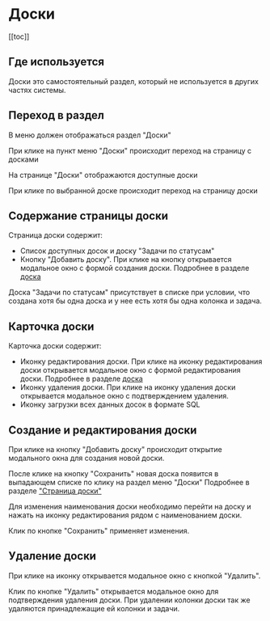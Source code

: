 # Доски

[[toc]]

## Где используется

Доски это самостоятельный раздел, который не используется в других частях системы.

## Переход в раздел

В меню должен отображаться раздел "Доски"

При клике на пункт меню "Доски" происходит переход на страницу с досками

На странице "Доски" отображаются доступные доски

При клике по выбранной доске происходит переход на страницу доски

## Содержание страницы доски

Страница доски содержит:
- Список доступных досок и доску "Задачи по статусам"
- Кнопку "Добавить доску". При клике на кнопку открывается модальное окно с формой создания доски. Подробнее в разделе [доска](/docs/board.html)

Доска "Задачи по статусам" присутствует в списке при условии, что создана хотя бы одна доска и у нее есть хотя бы одна
колонка и задача.

## Карточка доски

Карточка доски содержит:
- Иконку редактирования доски. При клике на иконку редактирования доски открывается модальное окно с формой редактирования доски.
Подробнее в разделе [доска](/docs/board.html)
- Иконку удаления доски. При клике на иконку удаления доски открывается модальное окно с подтверждением удаления.
- Иконку загрузки всех данных досок в формате SQL

## Создание и редактирования доски

При клике на кнопку "Добавить доску" происходит открытие модального окна для создания новой доски.

После клике на кнопку "Сохранить" новая доска появится в выпадающем списке по клику на раздел меню "Доски"
Подробнее в разделе ["Страница доски"](/docs/board.html)

Для изменения наименования доски необходимо перейти на доску и нажать на иконку редактирования рядом с наименованием доски.

Клик по кнопке "Сохранить" применяет изменения.

## Удаление доски

При клике на иконку открывается модальное окно с кнопкой "Удалить".

Клик по кнопке "Удалить" открывается модальное окно для подтверждения удаления доски. При удалении колонки доски так
же удаляются принадлежащие ей колонки и задачи.